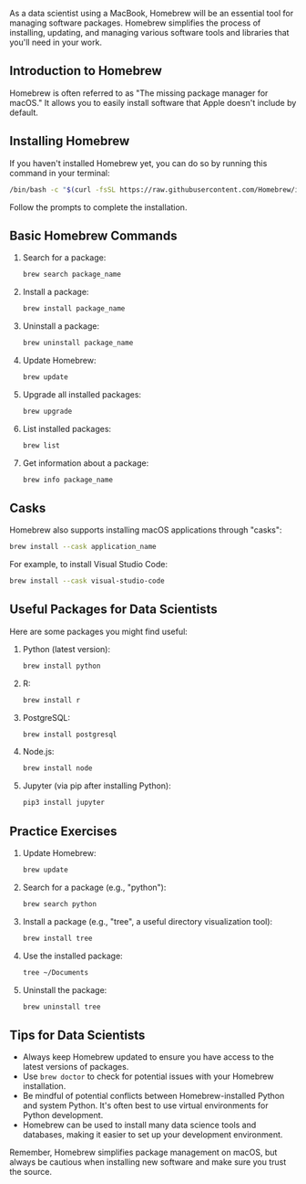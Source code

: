 As a data scientist using a MacBook, Homebrew will be an essential tool for managing software packages. Homebrew simplifies the process of installing, updating, and managing various software tools and libraries that you'll need in your work.

## Introduction to Homebrew

Homebrew is often referred to as "The missing package manager for macOS." It allows you to easily install software that Apple doesn't include by default.

## Installing Homebrew

If you haven't installed Homebrew yet, you can do so by running this command in your terminal:

```bash
/bin/bash -c "$(curl -fsSL https://raw.githubusercontent.com/Homebrew/install/HEAD/install.sh)"
```

Follow the prompts to complete the installation.

## Basic Homebrew Commands

1. Search for a package:
   ```bash
   brew search package_name
   ```

2. Install a package:
   ```bash
   brew install package_name
   ```

3. Uninstall a package:
   ```bash
   brew uninstall package_name
   ```

4. Update Homebrew:
   ```bash
   brew update
   ```

5. Upgrade all installed packages:
   ```bash
   brew upgrade
   ```

6. List installed packages:
   ```bash
   brew list
   ```

7. Get information about a package:
   ```bash
   brew info package_name
   ```

## Casks

Homebrew also supports installing macOS applications through "casks":

```bash
brew install --cask application_name
```

For example, to install Visual Studio Code:
```bash
brew install --cask visual-studio-code
```

## Useful Packages for Data Scientists

Here are some packages you might find useful:

1. Python (latest version):
   ```bash
   brew install python
   ```

2. R:
   ```bash
   brew install r
   ```

3. PostgreSQL:
   ```bash
   brew install postgresql
   ```

4. Node.js:
   ```bash
   brew install node
   ```

5. Jupyter (via pip after installing Python):
   ```bash
   pip3 install jupyter
   ```

## Practice Exercises

1. Update Homebrew:
   ```bash
   brew update
   ```

2. Search for a package (e.g., "python"):
   ```bash
   brew search python
   ```

3. Install a package (e.g., "tree", a useful directory visualization tool):
   ```bash
   brew install tree
   ```

4. Use the installed package:
   ```bash
   tree ~/Documents
   ```

5. Uninstall the package:
   ```bash
   brew uninstall tree
   ```

## Tips for Data Scientists

- Always keep Homebrew updated to ensure you have access to the latest versions of packages.
- Use `brew doctor` to check for potential issues with your Homebrew installation.
- Be mindful of potential conflicts between Homebrew-installed Python and system Python. It's often best to use virtual environments for Python development.
- Homebrew can be used to install many data science tools and databases, making it easier to set up your development environment.

Remember, Homebrew simplifies package management on macOS, but always be cautious when installing new software and make sure you trust the source.